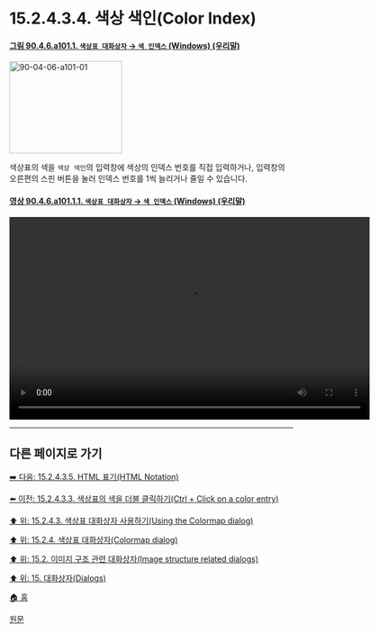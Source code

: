 # 15.2.4.3.4. 색상 색인(Color Index)

<a id="90-04-06-a101-01"></a>

#### [그림 90.4.6.a101.1. `색상표 대화상자` → `색 인덱스` (Windows) (우리말)](./90-04-0006-colormap.md#90-04-06-a101-01)
<img width="200" height="164" alt="90-04-06-a101-01" src="https://github.com/wonder13662/gimp/assets/15767104/045052ae-e477-424f-9b87-a946a483f3d2" />

색상표의 색을 `색상 색인`의 입력창에 색상의 인덱스 번호를 직접 입력하거나, 입력창의 오른편의 스핀 버튼을 눌러 인덱스 번호를 1씩 늘리거나 줄일 수 있습니다.

<a id="90-04-06-a101-01-01"></a>

#### [영상 90.4.6.a101.1.1. `색상표 대화상자` → `색 인덱스` (Windows) (우리말)](./90-04-0006-colormap.md#90-04-06-a101-01-01)
<video controls="controls" width="640" height="360" src="https://github.com/wonder13662/gimp/assets/15767104/c19beb6a-9a32-4630-aaa7-646b71100cfe"></video>

***

## 다른 페이지로 가기

[➡️ 다음: 15.2.4.3.5. HTML 표기(HTML Notation)](./15-02-04-03-05-html_notation.md)

[⬅️ 이전: 15.2.4.3.3. 색상표의 색을 더블 클릭하기(Ctrl + Click on a color entry)](./15-02-04-03-03-double_click_on_a_color_entry.md)

[⬆️ 위: 15.2.4.3. 색상표 대화상자 사용하기(Using the Colormap dialog)](./15-02-04-03-00-using_the_colormap_dialog.md)

[⬆️ 위: 15.2.4. 색상표 대화상자(Colormap dialog)](./15-02-04-00-colormap_dialog.md)

[⬆️ 위: 15.2. 이미지 구조 관련 대화상자(Image structure related dialogs)](./15-02-00-image-structure-related-dialogs.md)

[⬆️ 위: 15. 대화상자(Dialogs)](./15-00-dialogs.md)

[🏠 홈](./00-home.md)

[원문](https://docs.gimp.org/2.10/ko/gimp-indexed-palette-dialog.html#gimp-indexed-palette-dialog-using)